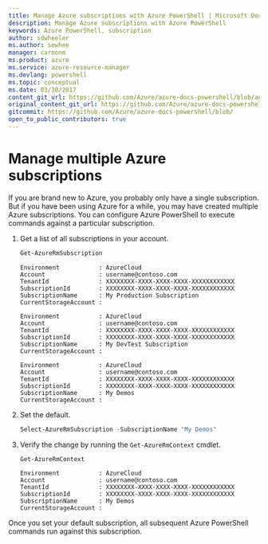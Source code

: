 ```yaml
---
title: Manage Azure subscriptions with Azure PowerShell | Microsoft Docs
description: Manage Azure subscriptions with Azure PowerShell
keywords: Azure PowerShell, subscription
author: sdwheeler
ms.author: sewhee
manager: carmonm
ms.product: azure
ms.service: azure-resource-manager
ms.devlang: powershell
ms.topic: conceptual
ms.date: 03/30/2017
content_git_url: https://github.com/Azure/azure-docs-powershell/blob/anne052617/azureps-cmdlets-docs/ResourceManager/docs-conceptual/1.7.0/manage-subscriptions-azureps.md
original_content_git_url: https://github.com/Azure/azure-docs-powershell/blob/anne052617/azureps-cmdlets-docs/ResourceManager/docs-conceptual/1.7.0/manage-subscriptions-azureps.md
gitcommit: https://github.com/Azure/azure-docs-powershell/blob/
open_to_public_contributors: true
---
```


# Manage multiple Azure subscriptions

If you are brand new to Azure, you probably only have a single subscription. But if you have been
using Azure for a while, you may have created multiple Azure subscriptions. You can configure Azure
PowerShell to execute commands against a particular subscription.

1. Get a list of all subscriptions in your account.

    ```powershell
    Get-AzureRmSubscription
    ```

    ```
    Environment           : AzureCloud
    Account               : username@contoso.com
    TenantId              : XXXXXXXX-XXXX-XXXX-XXXX-XXXXXXXXXXXX
    SubscriptionId        : XXXXXXXX-XXXX-XXXX-XXXX-XXXXXXXXXXXX
    SubscriptionName      : My Production Subscription
    CurrentStorageAccount :

    Environment           : AzureCloud
    Account               : username@contoso.com
    TenantId              : XXXXXXXX-XXXX-XXXX-XXXX-XXXXXXXXXXXX
    SubscriptionId        : XXXXXXXX-XXXX-XXXX-XXXX-XXXXXXXXXXXX
    SubscriptionName      : My DevTest Subscription
    CurrentStorageAccount :

    Environment           : AzureCloud
    Account               : username@contoso.com
    TenantId              : XXXXXXXX-XXXX-XXXX-XXXX-XXXXXXXXXXXX
    SubscriptionId        : XXXXXXXX-XXXX-XXXX-XXXX-XXXXXXXXXXXX
    SubscriptionName      : My Demos
    CurrentStorageAccount :
    ```

2. Set the default.

    ```powershell
    Select-AzureRmSubscription -SubscriptionName "My Demos"
    ```

3. Verify the change by running the `Get-AzureRmContext` cmdlet.

    ```powershell
    Get-AzureRmContext
    ```

    ```
    Environment           : AzureCloud
    Account               : username@contoso.com
    TenantId              : XXXXXXXX-XXXX-XXXX-XXXX-XXXXXXXXXXXX
    SubscriptionId        : XXXXXXXX-XXXX-XXXX-XXXX-XXXXXXXXXXXX
    SubscriptionName      : My Demos
    CurrentStorageAccount :
    ```

Once you set your default subscription, all subsequent Azure PowerShell commands run against this
subscription.
